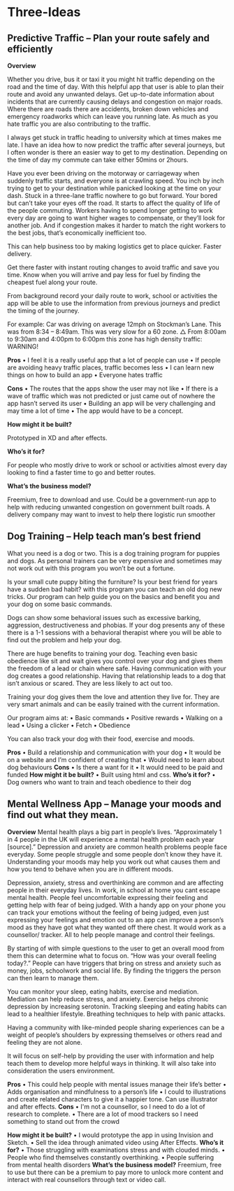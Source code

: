 # Three-Ideas

<h2>Predictive Traffic – Plan your route safely and efficiently </h2>

<b>Overview</b>

<p>Whether you drive, bus it or taxi it you might hit traffic depending on the road and the time of day. With this helpful app that user is able to plan their route and avoid any unwanted delays. Get up-to-date information about incidents that are currently causing delays and congestion on major roads. Where there are roads there are accidents, broken down vehicles and emergency roadworks which can leave you running late. As much as you hate traffic you are also contributing to the traffic. </p>

I always get stuck in traffic heading to university which at times makes me late. I have an idea how to now predict the traffic after several journeys, but I often wonder is there an easier way to get to my destination. Depending on the time of day my commute can take either 50mins or 2hours. 

Have you ever been driving on the motorway or carriageway when suddenly traffic starts, and everyone is at crawling speed. You inch by inch trying to get to your destination while panicked looking at the time on your dash. Stuck in a three-lane traffic nowhere to go but forward. Your bored but can’t take your eyes off the road. It starts to affect the quality of life of the people commuting. Workers having to spend longer getting to work every day are going to want higher wages to compensate, or they’ll look for another job. And if congestion makes it harder to match the right workers to the best jobs, that’s economically inefficient too.

This can help business too by making logistics get to place quicker. Faster delivery. 

Get there faster with instant routing changes to avoid traffic and save you time. Know when you will arrive and pay less for fuel by finding the cheapest fuel along your route. 

From background record your daily route to work, school or activities the app will be able to use the information from previous journeys and predict the timing of the journey.  


For example:
Car was driving on average 12mph on Stockman’s Lane. This was from 8:34 – 8:49am.
This was very slow for a 60 zone. 
△ From 8:00am to 9:30am and 4:00pm to 6:00pm this zone has high density traffic: WARNING!


<b>Pros</b>
•	I feel it is a really useful app that a lot of people can use
•	If people are avoiding heavy traffic places, traffic becomes less
•	I can learn new things on how to build an app
•	Everyone hates traffic

<b>Cons</b>
•	The routes that the apps show the user may not like
•	If there is a wave of traffic which was not predicted or just came out of nowhere the app hasn’t served its user
•	Building an app will be very challenging and may time a lot of time
•	The app would have to be a concept.

<b>How might it be built?</b>
<p>Prototyped in XD and after effects.</p>
<b>Who’s it for?</b>
<p>For people who mostly drive to work or school or activities almost every day looking to find a faster time to go and better routes.</p>
<b>What’s the business model?</b>
<p>Freemium, free to download and use.
Could be a government-run app to help with reducing unwanted congestion on government built roads.
A delivery company may want to invest to help there logistic run smoother </p>


 




<h2>Dog Training – Help teach man’s best friend</h2>

What you need is a dog or two. This is a dog training program for puppies and dogs. As personal trainers can be very expensive and sometimes may not work out with this program you won’t be out a fortune. 
 
Is your small cute puppy biting the furniture? Is your best friend for years have a sudden bad habit? with this program you can teach an old dog new tricks. Our program can help guide you on the basics and benefit you and your dog on some basic commands.

Dogs can show some behavioral issues such as excessive barking, aggression, destructiveness and phobias. If your dog presents any of these there is a 1-1 sessions with a behavioral therapist where you will be able to find out the problem and help your dog.

There are huge benefits to training your dog. Teaching even basic obedience like sit and wait gives you control over your dog and gives them the freedom of a lead or chain where safe. Having communication with your dog creates a good relationship. Having that relationship leads to a dog that isn’t anxious or scared. They are less likely to act out too. 

Training your dog gives them the love and attention they live for. They are very smart animals and can be easily trained with the current information. 

Our program aims at:
•	Basic commands
•	Positive rewards
•	Walking on a lead
•	Using a clicker
•	Fetch 
•	Obedience
 
You can also track your dog with their food, exercise and moods.

<b>Pros</b>
•	Build a relationship and communication with your dog
•	It would be on a website and I’m confident of creating that
•	Would need to learn about dog behaviours
<b>Cons</b>
•	Is there a want for it
•	It would need to be paid and funded
<b>How might it be built?</b>
•	Built using html and css.
<b>Who’s it for?</b>
•	Dog owners who want to train and teach obedience to their dog




<h2>Mental Wellness App – Manage your moods and find out what they mean.</h2>

<b>Overview</b>
Mental health plays a big part in people’s lives. “Approximately 1 in 4 people in the UK will experience a mental health problem each year [source].” Depression and anxiety are common health problems people face everyday. Some people struggle and some people don’t know they have it. Understanding your moods may help you work out what causes them and how you tend to behave when you are in different moods. 

Depression, anxiety, stress and overthinking are common and are affecting people in their everyday lives. In work, in school at home you cant escape mental health. People feel uncomfortable expressing their feeling and getting help with fear of being judged. With a handy app on your phone you can track your emotions without the feeling of being judged, even just expressing your feelings and emotion out to an app can improve a person’s mood as they have got what they wanted off there chest. It would work as a counsellor/ tracker. 
All to help people manage and control their feelings.

By starting of with simple questions to the user to get an overall mood from them this can determine what to focus on. “How was your overall feeling today?.”
People can have triggers that bring on stress and anxiety  such as money, jobs, schoolwork and social life. By finding the triggers the person can then learn to manage them. 

You can monitor your sleep, eating habits, exercise and mediation. 
Mediation can help reduce stress, and anxiety. Exercise helps chronic depression by increasing serotonin. Tracking sleeping and eating habits can lead to a healthier lifestyle. 
Breathing techniques to help with panic attacks. 

Having a community with like-minded people sharing experiences can be a weight of people’s shoulders by expressing themselves or others read and feeling they are not alone. 

It will focus on self-help by providing the user with information and help teach them to develop more helpful ways in thinking.  It will also take into consideration the users environment.


<b>Pros</b>
•	This could help people with mental issues manage their life’s better
•	Adds organisation and mindfulness to a person’s life
•	I could to illustrations and create related characters to give it a happier tone. Can use illustrator and after effects.
<b>Cons</b>
•	I'm not a counsellor, so I need to do a lot of research to complete.
•	There are a lot of mood trackers so I need something to stand out from the crowd

<b>How might it be built?</b>
•	I would prototype the app in using Invision and Sketch.
•	Sell the idea through animated video using After Effects.
<b>Who’s it for?</b>
•	Those struggling with examinations stress and with clouded minds.
•	People who find themselves constantly overthinking.
•	People suffering from mental health disorders
<b>What’s the business model?</b>
Freemium, free to use but there can be a premium to pay more to unlock more content and interact with real counsellors through text or video call.



